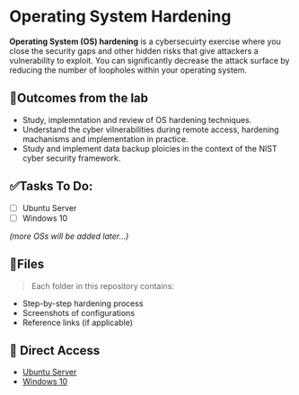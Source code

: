 # Operating System Hardening
**Operating System (OS) hardening** is a cybersecuirty exercise where you close the security gaps and other hidden risks that give attackers a vulnerability to exploit. You can significantly decrease the attack surface by reducing the number of loopholes within your operating system.

## 🧠Outcomes from the lab
* Study, implemntation and review of OS hardening techniques.
* Understand the cyber vilnerabilities during remote access, hardening machanisms and implementation in practice.
* Study and implement data backup ploicies in the context of the NIST cyber security framework.

## ✅Tasks To Do:
- [ ] Ubuntu Server
- [ ] Windows 10

*(more OSs will be added later...)*

## 📁Files
> Each folder in this repository contains:
- Step-by-step hardening process
- Screenshots of configurations
- Reference links (if applicable)

## 📂 Direct Access
- [Ubuntu Server](./ubuntu-server/)
- [Windows 10](./windows10/)

